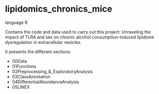 # lipidomics_chronics_mice

language R

Contains the code and data used to carry out this project: Unraveling the impact of TLR4 and sex on chronic alcohol consumption-induced lipidome dysregulation in extracellular vesicles.

It presents the different sections:

* 00Data
* 01Functions
* 02Preprocessing_&_ExploratoryAnalysis
* 03ClassAnnotation
* 04DifferentialAbundanceAnalysis
* 05LINEX
